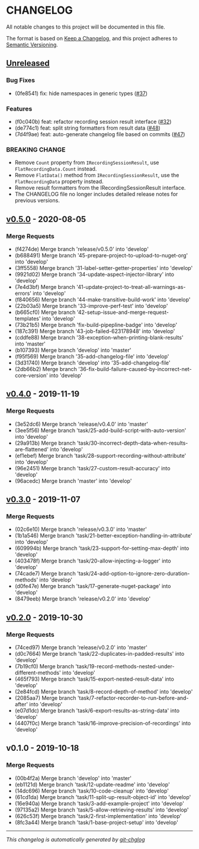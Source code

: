# CHANGELOG

All notable changes to this project will be documented in this file.

The format is based on [Keep a Changelog], and this project adheres to [Semantic Versioning].

## [Unreleased]

### Bug Fixes
- (0fe8541) fix: hide namespaces in generic types ([#37](https://gitlab.com/hectorjsmith/csharp-performance-recorder/issues/37))

### Features
- (f0c040b) feat: refactor recording session result interface ([#32](https://gitlab.com/hectorjsmith/csharp-performance-recorder/issues/32))
- (de774c1) feat: split string formatters from result data ([#48](https://gitlab.com/hectorjsmith/csharp-performance-recorder/issues/48))
- (7d4f9ae) feat: auto-generate changelog file based on commits ([#47](https://gitlab.com/hectorjsmith/csharp-performance-recorder/issues/47))

### BREAKING CHANGE

- Remove `Count` property from `IRecordingSessionResult`, use `FlatRecordingData.Count` instead.
- Remove `FlatData()` method from `IRecordingSessionResult`, use the `FlatRecordingData` property instead.
- Remove result formatters from the IRecordingSessionResult interface.
- The CHANGELOG file no longer includes detailed release notes for previous versions.

## [v0.5.0] - 2020-08-05
### Merge Requests
- (f4274de) Merge branch 'release/v0.5.0' into 'develop'
- (b688491) Merge branch '45-prepare-project-to-upload-to-nuget-org' into 'develop'
- (3ff5558) Merge branch '31-label-setter-getter-properties' into 'develop'
- (9921d02) Merge branch '34-update-aspect-injector-library' into 'develop'
- (7e4d3bf) Merge branch '41-update-project-to-treat-all-warnings-as-errors' into 'develop'
- (f840656) Merge branch '44-make-transitive-build-work' into 'develop'
- (22b03a5) Merge branch '33-improve-perf-test' into 'develop'
- (b665cf0) Merge branch '42-setup-issue-and-merge-request-templates' into 'develop'
- (73b21b5) Merge branch 'fix-build-pipepline-badge' into 'develop'
- (187c391) Merge branch '43-job-failed-623178948' into 'develop'
- (cddfe88) Merge branch '38-exception-when-printing-blank-results' into 'master'
- (b107393) Merge branch 'develop' into 'master'
- (f95f569) Merge branch '35-add-changelog-file' into 'develop'
- (3d31740) Merge branch 'develop' into '35-add-changelog-file'
- (2db66b2) Merge branch '36-fix-build-failure-caused-by-incorrect-net-core-version' into 'develop'


## [v0.4.0] - 2019-11-19
### Merge Requests
- (3e52dc6) Merge branch 'release/v0.4.0' into 'master'
- (3ee5f56) Merge branch 'task/25-add-build-script-with-auto-version' into 'develop'
- (29a913b) Merge branch 'task/30-incorrect-depth-data-when-results-are-flattened' into 'develop'
- (ef1ebef) Merge branch 'task/28-support-recording-without-attribute' into 'develop'
- (96e2451) Merge branch 'task/27-custom-result-accuracy' into 'develop'
- (96acedc) Merge branch 'master' into 'develop'


## [v0.3.0] - 2019-11-07
### Merge Requests
- (02c6e10) Merge branch 'release/v0.3.0' into 'master'
- (1b1a546) Merge branch 'task/21-better-exception-handling-in-attribute' into 'develop'
- (609994b) Merge branch 'task/23-support-for-setting-max-depth' into 'develop'
- (403478f) Merge branch 'task/20-allow-injecting-a-logger' into 'develop'
- (74cade7) Merge branch 'task/24-add-option-to-ignore-zero-duration-methods' into 'develop'
- (d0fe47e) Merge branch 'task/17-generate-nuget-package' into 'develop'
- (8479eeb) Merge branch 'release/v0.2.0' into 'develop'


## [v0.2.0] - 2019-10-30
### Merge Requests
- (74ced97) Merge branch 'release/v0.2.0' into 'master'
- (d0c7664) Merge branch 'task/22-duplicates-in-padded-results' into 'develop'
- (7b19cf0) Merge branch 'task/19-record-methods-nested-under-different-methods' into 'develop'
- (465f793) Merge branch 'task/15-export-nested-result-data' into 'develop'
- (2e84fcd) Merge branch 'task/8-record-depth-of-method' into 'develop'
- (2085aa7) Merge branch 'task/7-refactor-recorder-to-run-before-and-after' into 'develop'
- (e07d1dc) Merge branch 'task/6-export-results-as-string-data' into 'develop'
- (4407f0c) Merge branch 'task/16-improve-precision-of-recordings' into 'develop'


## v0.1.0 - 2019-10-18
### Merge Requests
- (00b4f2a) Merge branch 'develop' into 'master'
- (eb1121d) Merge branch 'task/12-update-readme' into 'develop'
- (14dc696) Merge branch 'task/10-code-cleanup' into 'develop'
- (61cd1da) Merge branch 'task/11-split-up-result-object-id' into 'develop'
- (16e940a) Merge branch 'task/3-add-example-project' into 'develop'
- (97135a2) Merge branch 'task/5-allow-retrieving-results' into 'develop'
- (626c53f) Merge branch 'task/2-first-implementation' into 'develop'
- (8fc3a44) Merge branch 'task/1-base-project-setup' into 'develop'

---

*This changelog is automatically generated by [git-chglog]*

[Keep a Changelog]: https://keepachangelog.com/en/1.0.0/
[Semantic Versioning]: https://semver.org/spec/v2.0.0.html
[git-chglog]: https://github.com/git-chglog/git-chglog
[Unreleased]: https://gitlab.com/hectorjsmith/csharp-performance-recorder/compare/v0.5.0...main
[v0.5.0]: https://gitlab.com/hectorjsmith/csharp-performance-recorder/compare/v0.4.0...v0.5.0
[v0.4.0]: https://gitlab.com/hectorjsmith/csharp-performance-recorder/compare/v0.3.0...v0.4.0
[v0.3.0]: https://gitlab.com/hectorjsmith/csharp-performance-recorder/compare/v0.2.0...v0.3.0
[v0.2.0]: https://gitlab.com/hectorjsmith/csharp-performance-recorder/compare/v0.1.0...v0.2.0
